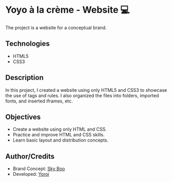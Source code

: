# Yoyo à la crème - Website :computer:
The project is a website for a conceptual brand.

## Technologies
- HTML5
- CSS3

## Description
In this project, I created a website using only HTML5 and CSS3 to showcase the use of tags and rules. I also organized the files into folders, imported fonts, and inserted iframes, etc.

## Objectives
- Create a website using only HTML and CSS.
- Practice and improve HTML and CSS skills.
- Learn basic layout and distribution concepts.

## Author/Credits
- Brand Concept: [Sky Boo](https://www.instagram.com/skyboo.g/)
- Developed: [Yoroi](https://www.instagram.com/yoroih/)